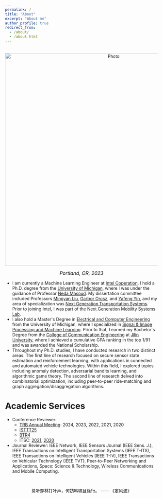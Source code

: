 ```yaml
---
permalink: /
title: "About"
excerpt: "About me"
author_profile: true
redirect_from: 
  - /about/
  - /about.html
---
```


<p align="center">
  <img src="/images/portland.jpg?raw=true" alt="Photo" style="width: 700px;"/> 
</p>

<p align = "center">
<font size="3"><span style="font-style: italic;">Portland, OR, 2023</span></font>
</p>

<!-- # About Me -->
* I am currently a Machine Learning Engineer at [Intel Coperation](https://www.intel.com/content/www/us/en/homepage.html). I hold a Ph.D. degree from the [University of Michigan](https://umich.edu/), where I was under the guidance of Professor [Neda Masoud](https://cee.engin.umich.edu/people/masoud-neda/). My dissertation committee included Professors [Mingyan Liu](https://liu.engin.umich.edu/), [Garbor Orosz](http://www-personal.umich.edu/~orosz/), and [Yafeng Yin](https://cee.engin.umich.edu/people/yin-yafeng/), and my area of specialization was [Next Generation Transportation Systems](https://cee.engin.umich.edu/research/infrastructure/transportation/). Prior to joining Intel, I was part of the [Next Generation Mobility Systems Lab](http://www-personal.umich.edu/~nmasoud/index.html).
* I also hold a Master's Degree in [Electrical and Computer Engineering](https://ece.engin.umich.edu/) from the University of Michigan, where I specialized in [Signal & Image Processing and Machine Learning](https://ece.engin.umich.edu/research/research-areas/signal-image-processing-and-machine-learning/). Prior to that, I earned my Bachelor's Degree from the [College of Communication Engineering](https://dce.jlu.edu.cn/ENGLISH/HOM.htm) at [Jilin University](http://global.jlu.edu.cn/), where I achieved a cumulative GPA ranking in the top 1/91 and was awarded the National Scholarship.
* Throughout my Ph.D. studies, I have conducted research in two distinct areas. The first line of research focused on secure sensor state estimation and reinforcement learning, with applications in connected and automated vehicle technologies. Within this field, I explored topics including anomaly detection, adversarial bandits learning, and algorithmic game theory. The second line of research delved into combinatorial optimization, including peer-to-peer ride-matching and graph aggregation/disaggregation algorithms.

# Academic Services
* Conference Reviewer:
  - [TRB Annual Meeting](https://www.trb.org/AnnualMeeting/AnnualMeeting.aspx): 2024, 2023, 2022, 2021, 2020
  - [ISTTT25](https://limos.engin.umich.edu/isttt25/)
  - [BTR4](https://easychair.org/cfp/BTR4)
  - ITSC: [2021](https://2021.ieee-itsc.org/), [2020](https://www.ieee-itsc2020.org/)
* Journal Reviewer: IEEE Network, IEEE Sensors Journal (IEEE Sens. J.), IEEE Transactions on Intelligent Transportation Systems (IEEE T-ITS), IEEE Transactions on Intelligent Vehicles (IEEE T-IV), IEEE Transactions on Vehicular Technology (IEEE TVT), Peer-to-Peer Networking and Applications, Space: Science & Technology, Wireless Communications and Mobile Computing.

<br><p style="text-align: center;">莫听穿林打叶声，何妨吟啸且徐行。 ——  《定风波》</p>

<br>
<script type='text/javascript' id='clustrmaps' src='//cdn.clustrmaps.com/map_v2.js?cl=2d78ad&w=200&t=n&d=SnPnk6Cr29vf5sju4MaC5b19XvAQdITwdEP5GKvFztg&co=f9f9f9'></script>
